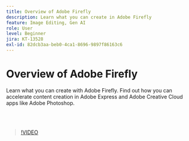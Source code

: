 ```yaml
---
title: Overview of Adobe Firefly
description: Learn what you can create in Adobe Firefly
feature: Image Editing, Gen AI
role: User
level: Beginner
jira: KT-13528
exl-id: 82dcb3aa-beb0-4ca1-8696-9897f86163c6
---
```

# Overview of Adobe Firefly

Learn what you can create with Adobe Firefly. Find out how you can accelerate content creation in Adobe Express and Adobe Creative Cloud apps like Adobe Photoshop.

<br>&nbsp;

>[!VIDEO](https://video.tv.adobe.com/v/3420929?quality=12&learn=on&hidetitle=true)
